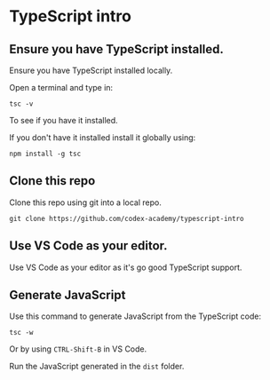 # TypeScript intro

## Ensure you have TypeScript installed.

Ensure you have TypeScript installed locally.

Open a terminal and type in:

```
tsc -v
```

To see if you have it installed.

If you don't have it installed install it globally using:

```
npm install -g tsc
```

## Clone this repo

Clone this repo using git into a local repo.

`git clone https://github.com/codex-academy/typescript-intro`

## Use VS Code as your editor.

Use VS Code as your editor as it's go good TypeScript support.

## Generate JavaScript

Use this command to generate JavaScript from the TypeScript code:

```
tsc -w
```

Or by using `CTRL-Shift-B` in VS Code.

Run the JavaScript generated in the `dist` folder.









